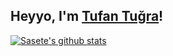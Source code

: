 
## Heyyo, I'm <a href="https://sasete" target="_blank">Tufan Tuğra</a>!

[![Sasete's github stats](https://github-readme-stats.vercel.app/api?username=Sasete-B&include_all_commits=true&count_private=true&show_icons=true&line_height=20&title_color=FFFFFF&icon_color=FFFFFF&text_color=FFFFFF&bg_color=0D1117)](https://github.com/anuraghazra/github-readme-stats)
